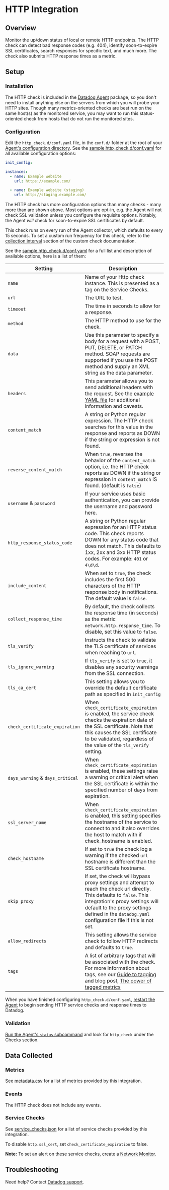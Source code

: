 # HTTP Integration

## Overview

Monitor the up/down status of local or remote HTTP endpoints. The HTTP check can detect bad response codes (e.g. 404), identify soon-to-expire SSL certificates, search responses for specific text, and much more. The check also submits HTTP response times as a metric.

## Setup

### Installation

The HTTP check is included in the [Datadog Agent][1] package, so you don't need to install anything else on the servers from which you will probe your HTTP sites. Though many metrics-oriented checks are best run on the same host(s) as the monitored service, you may want to run this status-oriented check from hosts that do not run the monitored sites.

### Configuration

Edit the `http_check.d/conf.yaml` file, in the `conf.d/` folder at the root of your [Agent's configuration directory][2]. See the [sample http_check.d/conf.yaml][3] for all available configuration options:

```yaml
init_config:

instances:
  - name: Example website
    url: https://example.com/

  - name: Example website (staging)
    url: http://staging.example.com/
```

The HTTP check has more configuration options than many checks - many more than are shown above. Most options are opt-in, e.g. the Agent will not check SSL validation unless you configure the requisite options. Notably, the Agent _will_ check for soon-to-expire SSL certificates by default.

This check runs on every run of the Agent collector, which defaults to every 15 seconds. To set a custom run frequency for this check, refer to the [collection interval][4] section of the custom check documentation.

See the [sample http_check.d/conf.yaml][3] for a full list and description of available options, here is a list of them:

| Setting                          | Description                                                                                                                                                                                                                                      |
| -------------------------------- | ------------------------------------------------------------------------------------------------------------------------------------------------------------------------------------------------------------------------------------------------ |
| `name`                           | Name of your Http check instance. This is presented as a tag on the Service Checks.                                                                                                                                                              |
| `url`                            | The URL to test.                                                                                                                                                                                                                                 |
| `timeout`                        | The time in seconds to allow for a response.                                                                                                                                                                                                     |
| `method`                         | The HTTP method to use for the check.                                                                                                                                                                                                            |
| `data`                           | Use this parameter to specify a body for a request with a POST, PUT, DELETE, or PATCH method. SOAP requests are supported if you use the POST method and supply an XML string as the data parameter.                                             |
| `headers`                        | This parameter allows you to send additional headers with the request. See the [example YAML file][3] for additional information and caveats.                                                                                                    |
| `content_match`                  | A string or Python regular expression. The HTTP check searches for this value in the response and reports as DOWN if the string or expression is not found.                                                                                      |
| `reverse_content_match`          | When `true`, reverses the behavior of the `content_match` option, i.e. the HTTP check reports as DOWN if the string or expression in `content_match` IS found. (default is `false`)                                                              |
| `username` & `password`          | If your service uses basic authentication, you can provide the username and password here.                                                                                                                                                       |
| `http_response_status_code`      | A string or Python regular expression for an HTTP status code. This check reports DOWN for any status code that does not match. This defaults to 1xx, 2xx and 3xx HTTP status codes. For example: `401` or `4\d\d`.                              |
| `include_content`                | When set to `true`, the check includes the first 500 characters of the HTTP response body in notifications. The default value is `false`.                                                                                                        |
| `collect_response_time`          | By default, the check collects the response time (in seconds) as the metric `network.http.response_time`. To disable, set this value to `false`.                                                                                                 |
| `tls_verify`                     | Instructs the check to validate the TLS certificate of services when reaching to `url`.                                                                                                                                                          |
| `tls_ignore_warning`             | If `tls_verify` is set to `true`, it disables any security warnings from the SSL connection.                                                                                                                                                     |
| `tls_ca_cert`                    | This setting allows you to override the default certificate path as specified in `init_config`                                                                                                                                                   |
| `check_certificate_expiration`   | When `check_certificate_expiration` is enabled, the service check checks the expiration date of the SSL certificate. Note that this causes the SSL certificate to be validated, regardless of the value of the `tls_verify` setting. |
| `days_warning` & `days_critical` | When `check_certificate_expiration` is enabled, these settings raise a warning or critical alert when the SSL certificate is within the specified number of days from expiration.                                                                |
| `ssl_server_name`                | When `check_certificate_expiration` is enabled, this setting specifies the hostname of the service to connect to and it also overrides the host to match with if check_hostname is enabled.                                                      |
| `check_hostname`                 | If set to `true` the check log a warning if the checked `url` hostname is different than the SSL certificate hostname.                                                                                                                           |
| `skip_proxy`                     | If set, the check will bypass proxy settings and attempt to reach the check url directly. This defaults to `false`. This integration's proxy settings will default to the proxy settings defined in the `datadog.yaml` configuration file if this is not set. |
| `allow_redirects`                | This setting allows the service check to follow HTTP redirects and defaults to `true`.                                                                                                                                                           |
| `tags`                           | A list of arbitrary tags that will be associated with the check. For more information about tags, see our [Guide to tagging][5] and blog post, [The power of tagged metrics][6]                                                                  |

When you have finished configuring `http_check.d/conf.yaml`, [restart the Agent][7] to begin sending HTTP service checks and response times to Datadog.

### Validation

[Run the Agent's `status` subcommand][8] and look for `http_check` under the Checks section.

## Data Collected

### Metrics

See [metadata.csv][9] for a list of metrics provided by this integration.

### Events

The HTTP check does not include any events.

### Service Checks

See [service_checks.json][12] for a list of service checks provided by this integration.

To disable `http.ssl_cert`, set `check_certificate_expiration` to false.

**Note:** To set an alert on these service checks, create a [Network Monitor][13].

## Troubleshooting

Need help? Contact [Datadog support][11].

[1]: https://app.datadoghq.com/account/settings#agent
[2]: https://docs.datadoghq.com/agent/guide/agent-configuration-files/#agent-configuration-directory
[3]: https://github.com/DataDog/integrations-core/blob/master/http_check/datadog_checks/http_check/data/conf.yaml.example
[4]: https://docs.datadoghq.com/developers/write_agent_check/#collection-interval
[5]: https://docs.datadoghq.com/getting_started/tagging/
[6]: https://www.datadoghq.com/blog/the-power-of-tagged-metrics
[7]: https://docs.datadoghq.com/agent/guide/agent-commands/#start-stop-and-restart-the-agent
[8]: https://docs.datadoghq.com/agent/guide/agent-commands/#agent-status-and-information
[9]: https://github.com/DataDog/integrations-core/blob/master/http_check/metadata.csv
[10]: https://app.datadoghq.com/monitors#/create
[11]: https://docs.datadoghq.com/help/
[12]: https://github.com/DataDog/integrations-core/blob/master/http_check/assets/service_checks.json
[13]: /monitors/monitor_types/network/?tab=checkalert